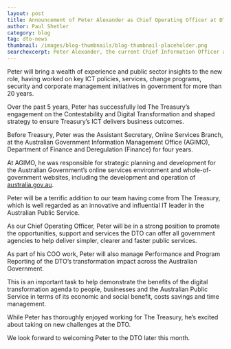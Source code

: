 ```yaml
---
layout: post
title: Announcement of Peter Alexander as Chief Operating Officer at DTO
author: Paul Shetler
category: blog
tag: dto-news
thumbnail: /images/blog-thumbnails/blog-thumbnail-placeholder.png
searchexcerpt: Peter Alexander, the current Chief Information Officer at The Treasury, will soon be joining the Digital Transformation Office as our new Chief Operating Officer.
---
```


Peter will bring a wealth of experience and public sector insights to the new role, having worked on key ICT policies, services, change programs, security and corporate management initiatives in government for more than 20 years.

Over the past 5 years, Peter has successfully led The Treasury’s engagement on the Contestability and Digital Transformation and shaped strategy to ensure Treasury’s ICT delivers business outcomes.

Before Treasury, Peter was the Assistant Secretary, Online Services Branch, at the Australian Government Information Management Office (AGIMO), Department of Finance and Deregulation (Finance) for four years.

At AGIMO, he was responsible for strategic planning and development for the Australian Government’s online services environment and whole-of-government websites, including the development and operation of [australia.gov.au](http://www.australia.gov.au).

Peter will be a terrific addition to our team having come from The Treasury, which is well regarded as an innovative and influential IT leader in the Australian Public Service.

As our Chief Operating Officer, Peter will be in a strong position to promote the opportunities, support and services the DTO can offer all government agencies to help deliver simpler, clearer and faster public services.

As part of his COO work, Peter will also manage Performance and Program Reporting of the DTO’s transformation impact across the Australian Government.

This is an important task to help demonstrate the benefits of the digital transformation agenda to people, businesses and the Australian Public Service in terms of its economic and social benefit, costs savings and time management.

While Peter has thoroughly enjoyed working for The Treasury, he’s excited about taking on new challenges at the DTO.

We look forward to welcoming Peter to the DTO later this month.
